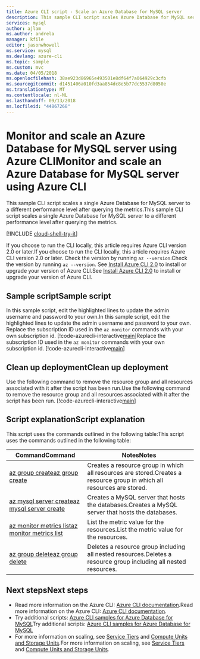```yaml
---
title: Azure CLI script - Scale an Azure Database for MySQL server
description: This sample CLI script scales Azure Database for MySQL server to a different performance level after querying the metrics.
services: mysql
author: ajlam
ms.author: andrela
manager: kfile
editor: jasonwhowell
ms.service: mysql
ms.devlang: azure-cli
ms.topic: sample
ms.custom: mvc
ms.date: 04/05/2018
ms.openlocfilehash: 38ae923d86965e493501e8df64f7a064929c3cfb
ms.sourcegitcommit: d1451406a010fd3aa854dc8e5b77dc5537d8050e
ms.translationtype: MT
ms.contentlocale: nl-NL
ms.lasthandoff: 09/13/2018
ms.locfileid: "44867268"
---
```

# <a name="monitor-and-scale-an-azure-database-for-mysql-server-using-azure-cli"></a><span data-ttu-id="7d32a-103">Monitor and scale an Azure Database for MySQL server using Azure CLI</span><span class="sxs-lookup"><span data-stu-id="7d32a-103">Monitor and scale an Azure Database for MySQL server using Azure CLI</span></span>
<span data-ttu-id="7d32a-104">This sample CLI script scales a single Azure Database for MySQL server to a different performance level after querying the metrics.</span><span class="sxs-lookup"><span data-stu-id="7d32a-104">This sample CLI script scales a single Azure Database for MySQL server to a different performance level after querying the metrics.</span></span>

[!INCLUDE [cloud-shell-try-it](../../../includes/cloud-shell-try-it.md)]

<span data-ttu-id="7d32a-105">If you choose to run the CLI locally, this article requires Azure CLI version 2.0 or later.</span><span class="sxs-lookup"><span data-stu-id="7d32a-105">If you choose to run the CLI locally, this article requires Azure CLI version 2.0 or later.</span></span> <span data-ttu-id="7d32a-106">Check the version by running `az --version`.</span><span class="sxs-lookup"><span data-stu-id="7d32a-106">Check the version by running `az --version`.</span></span> <span data-ttu-id="7d32a-107">See [Install Azure CLI 2.0]( /cli/azure/install-azure-cli) to install or upgrade your version of Azure CLI.</span><span class="sxs-lookup"><span data-stu-id="7d32a-107">See [Install Azure CLI 2.0]( /cli/azure/install-azure-cli) to install or upgrade your version of Azure CLI.</span></span> 

## <a name="sample-script"></a><span data-ttu-id="7d32a-108">Sample script</span><span class="sxs-lookup"><span data-stu-id="7d32a-108">Sample script</span></span>
<span data-ttu-id="7d32a-109">In this sample script, edit the highlighted lines to update the admin username and password to your own.</span><span class="sxs-lookup"><span data-stu-id="7d32a-109">In this sample script, edit the highlighted lines to update the admin username and password to your own.</span></span> <span data-ttu-id="7d32a-110">Replace the subscription ID used in the `az monitor` commands with your own subscription id. [!code-azurecli-interactive[main](../../../cli_scripts/mysql/scale-mysql-server/scale-mysql-server.sh?highlight=18-19 "Create and scale Azure Database for MySQL.")]</span><span class="sxs-lookup"><span data-stu-id="7d32a-110">Replace the subscription ID used in the `az monitor` commands with your own subscription id. [!code-azurecli-interactive[main](../../../cli_scripts/mysql/scale-mysql-server/scale-mysql-server.sh?highlight=18-19 "Create and scale Azure Database for MySQL.")]</span></span>

## <a name="clean-up-deployment"></a><span data-ttu-id="7d32a-111">Clean up deployment</span><span class="sxs-lookup"><span data-stu-id="7d32a-111">Clean up deployment</span></span>
<span data-ttu-id="7d32a-112">Use the following command to remove the resource group and all resources associated with it after the script has been run.</span><span class="sxs-lookup"><span data-stu-id="7d32a-112">Use the following command to remove the resource group and all resources associated with it after the script has been run.</span></span> 
[!code-azurecli-interactive[main](../../../cli_scripts/mysql/scale-mysql-server/delete-mysql.sh  "Delete the resource group.")]

## <a name="script-explanation"></a><span data-ttu-id="7d32a-113">Script explanation</span><span class="sxs-lookup"><span data-stu-id="7d32a-113">Script explanation</span></span>
<span data-ttu-id="7d32a-114">This script uses the commands outlined in the following table:</span><span class="sxs-lookup"><span data-stu-id="7d32a-114">This script uses the commands outlined in the following table:</span></span>

| <span data-ttu-id="7d32a-115">**Command**</span><span class="sxs-lookup"><span data-stu-id="7d32a-115">**Command**</span></span> | <span data-ttu-id="7d32a-116">**Notes**</span><span class="sxs-lookup"><span data-stu-id="7d32a-116">**Notes**</span></span> |
|---|---|
| [<span data-ttu-id="7d32a-117">az group create</span><span class="sxs-lookup"><span data-stu-id="7d32a-117">az group create</span></span>](/cli/azure/group#az-group-create) | <span data-ttu-id="7d32a-118">Creates a resource group in which all resources are stored.</span><span class="sxs-lookup"><span data-stu-id="7d32a-118">Creates a resource group in which all resources are stored.</span></span> |
| [<span data-ttu-id="7d32a-119">az mysql server create</span><span class="sxs-lookup"><span data-stu-id="7d32a-119">az mysql server create</span></span>](/cli/azure/mysql/server#az-mysql-server-create) | <span data-ttu-id="7d32a-120">Creates a MySQL server that hosts the databases.</span><span class="sxs-lookup"><span data-stu-id="7d32a-120">Creates a MySQL server that hosts the databases.</span></span> |
| [<span data-ttu-id="7d32a-121">az monitor metrics list</span><span class="sxs-lookup"><span data-stu-id="7d32a-121">az monitor metrics list</span></span>](/cli/azure/monitor/metrics#az-monitor-metrics-list) | <span data-ttu-id="7d32a-122">List the metric value for the resources.</span><span class="sxs-lookup"><span data-stu-id="7d32a-122">List the metric value for the resources.</span></span> |
| [<span data-ttu-id="7d32a-123">az group delete</span><span class="sxs-lookup"><span data-stu-id="7d32a-123">az group delete</span></span>](/cli/azure/group#az-group-delete) | <span data-ttu-id="7d32a-124">Deletes a resource group including all nested resources.</span><span class="sxs-lookup"><span data-stu-id="7d32a-124">Deletes a resource group including all nested resources.</span></span> |

## <a name="next-steps"></a><span data-ttu-id="7d32a-125">Next steps</span><span class="sxs-lookup"><span data-stu-id="7d32a-125">Next steps</span></span>
- <span data-ttu-id="7d32a-126">Read more information on the Azure CLI: [Azure CLI documentation](/cli/azure).</span><span class="sxs-lookup"><span data-stu-id="7d32a-126">Read more information on the Azure CLI: [Azure CLI documentation](/cli/azure).</span></span>
- <span data-ttu-id="7d32a-127">Try additional scripts: [Azure CLI samples for Azure Database for MySQL](../sample-scripts-azure-cli.md)</span><span class="sxs-lookup"><span data-stu-id="7d32a-127">Try additional scripts: [Azure CLI samples for Azure Database for MySQL](../sample-scripts-azure-cli.md)</span></span>
- <span data-ttu-id="7d32a-128">For more information on scaling, see [Service Tiers](../concepts-service-tiers.md) and [Compute Units and Storage Units](../concepts-compute-unit-and-storage.md).</span><span class="sxs-lookup"><span data-stu-id="7d32a-128">For more information on scaling, see [Service Tiers](../concepts-service-tiers.md) and [Compute Units and Storage Units](../concepts-compute-unit-and-storage.md).</span></span>

